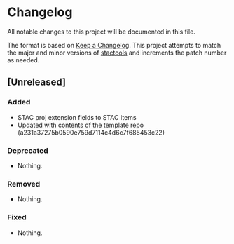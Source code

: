 # Changelog

All notable changes to this project will be documented in this file.

The format is based on [Keep a Changelog](https://keepachangelog.com/en/1.0.0/). This project attempts to match the major and minor versions of [stactools](https://github.com/stac-utils/stactools) and increments the patch number as needed.

## [Unreleased]

### Added

- STAC proj extension fields to STAC Items
- Updated with contents of the template repo (a231a37275b0590e759d7114c4d6c7f685453c22)

### Deprecated

- Nothing.

### Removed

- Nothing.

### Fixed

- Nothing.
